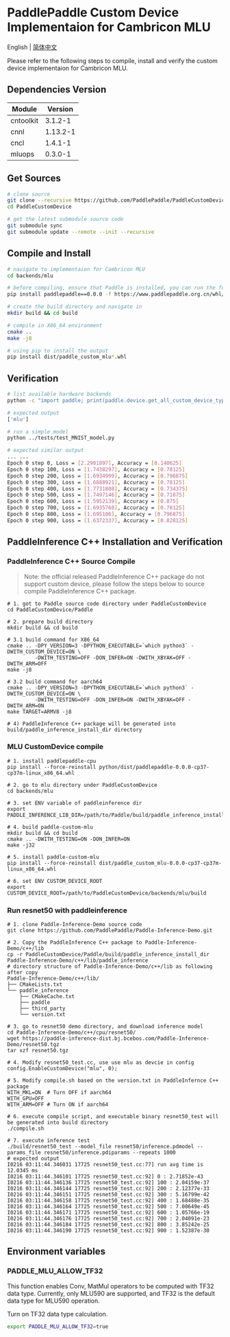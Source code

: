 # PaddlePaddle Custom Device Implementaion for Cambricon MLU

English | [简体中文](./README_cn.md)

Please refer to the following steps to compile, install and verify the custom device implementaion for Cambricon MLU.

## Dependencies Version

| Module    | Version  |
| --------- | -------- |
| cntoolkit | 3.1.2-1  |
| cnnl      | 1.13.2-1 |
| cncl      | 1.4.1-1  |
| mluops    | 0.3.0-1  |

## Get Sources

```bash
# clone source
git clone --recursive https://github.com/PaddlePaddle/PaddleCustomDevice
cd PaddleCustomDevice

# get the latest submodule source code
git submodule sync
git submodule update --remote --init --recursive
```

## Compile and Install

```bash
# navigate to implementaion for Cambricon MLU
cd backends/mlu

# before compiling, ensure that Paddle is installed, you can run the following command
pip install paddlepaddle==0.0.0 -f https://www.paddlepaddle.org.cn/whl/linux/cpu-mkl/develop.html

# create the build directory and navigate in
mkdir build && cd build

# compile in X86_64 environment
cmake ..
make -j8

# using pip to install the output
pip install dist/paddle_custom_mlu*.whl
```

## Verification

```bash
# list available hardware backends
python -c "import paddle; print(paddle.device.get_all_custom_device_type())"

# expected output
['mlu']

# run a simple model
python ../tests/test_MNIST_model.py

# expected similar output
... ...
Epoch 0 step 0, Loss = [2.2901897], Accuracy = [0.140625]
Epoch 0 step 100, Loss = [1.7438297], Accuracy = [0.78125]
Epoch 0 step 200, Loss = [1.6934999], Accuracy = [0.796875]
Epoch 0 step 300, Loss = [1.6888921], Accuracy = [0.78125]
Epoch 0 step 400, Loss = [1.7731808], Accuracy = [0.734375]
Epoch 0 step 500, Loss = [1.7497146], Accuracy = [0.71875]
Epoch 0 step 600, Loss = [1.5952139], Accuracy = [0.875]
Epoch 0 step 700, Loss = [1.6935768], Accuracy = [0.78125]
Epoch 0 step 800, Loss = [1.695106], Accuracy = [0.796875]
Epoch 0 step 900, Loss = [1.6372337], Accuracy = [0.828125]
```

## PaddleInference C++ Installation and Verification
### PaddleInference C++ Source Compile
> Note: the official released PaddleInference C++ package do not support custom device, please follow the steps below to source compile PaddleInference C++ package.

```shell
# 1. got to Paddle source code directory under PaddleCustomDevice
cd PaddleCustomDevice/Paddle

# 2. prepare build directory
mkdir build && cd build

# 3.1 build command for X86_64
cmake .. -DPY_VERSION=3 -DPYTHON_EXECUTABLE=`which python3` -DWITH_CUSTOM_DEVICE=ON \
         -DWITH_TESTING=OFF -DON_INFER=ON -DWITH_XBYAK=OFF -DWITH_ARM=OFF
make -j8

# 3.2 build command for aarch64
cmake .. -DPY_VERSION=3 -DPYTHON_EXECUTABLE=`which python3` -DWITH_CUSTOM_DEVICE=ON \
         -DWITH_TESTING=OFF -DON_INFER=ON -DWITH_XBYAK=OFF -DWITH_ARM=ON
make TARGET=ARMV8 -j8

# 4) PaddleInference C++ package will be generated into build/paddle_inference_install_dir directory

```

### MLU CustomDevice compile
```shell
# 1. install paddlepaddle-cpu
pip install --force-reinstall python/dist/paddlepaddle-0.0.0-cp37-cp37m-linux_x86_64.whl

# 2. go to mlu directory under PaddleCustomDevice
cd backends/mlu

# 3. set ENV variable of paddleinference dir
export PADDLE_INFERENCE_LIB_DIR=/path/to/Paddle/build/paddle_inference_install_dir/paddle/lib

# 4. build paddle-custom-mlu
mkdir build && cd build
cmake .. -DWITH_TESTING=ON -DON_INFER=ON
make -j32

# 5. install paddle-custom-mlu
pip install --force-reinstall dist/paddle_custom_mlu-0.0.0-cp37-cp37m-linux_x86_64.whl

# 6. set ENV CUSTOM_DEVICE_ROOT
export CUSTOM_DEVICE_ROOT=/path/to/PaddleCustomDevice/backends/mlu/build
```

### Run resnet50 with paddleinference
```shell
# 1. clone Paddle-Inference-Demo source code
git clone https://github.com/PaddlePaddle/Paddle-Inference-Demo.git

# 2. Copy the PaddleInference C++ package to Paddle-Inference-Demo/c++/lib
cp -r PaddleCustomDevice/Paddle/build/paddle_inference_install_dir Paddle-Inference-Demo/c++/lib/paddle_inference
# directory structure of Paddle-Inference-Demo/c++/lib as following after copy
Paddle-Inference-Demo/c++/lib/
├── CMakeLists.txt
└── paddle_inference
    ├── CMakeCache.txt
    ├── paddle
    ├── third_party
    └── version.txt

# 3. go to resnet50 demo directory, and download inference model
cd Paddle-Inference-Demo/c++/cpu/resnet50/
wget https://paddle-inference-dist.bj.bcebos.com/Paddle-Inference-Demo/resnet50.tgz
tar xzf resnet50.tgz

# 4. Modify resnet50_test.cc, use use mlu as devcie in config
config.EnableCustomDevice("mlu", 0);

# 5. Modify compile.sh based on the version.txt in PaddleInfernce C++ package
WITH_MKL=ON  # Turn OFF if aarch64
WITH_GPU=OFF
WITH_ARM=OFF # Turn ON if aarch64

# 6. execute compile script, and executable binary resnet50_test will be generated into build directory
./compile.sh

# 7. execute inference test
./build/resnet50_test --model_file resnet50/inference.pdmodel --params_file resnet50/inference.pdiparams --repeats 1000
# expected output
I0216 03:11:44.346031 17725 resnet50_test.cc:77] run avg time is 12.0345 ms
I0216 03:11:44.346101 17725 resnet50_test.cc:92] 0 : 2.71852e-43
I0216 03:11:44.346136 17725 resnet50_test.cc:92] 100 : 2.04159e-37
I0216 03:11:44.346144 17725 resnet50_test.cc:92] 200 : 2.12377e-33
I0216 03:11:44.346151 17725 resnet50_test.cc:92] 300 : 5.16799e-42
I0216 03:11:44.346158 17725 resnet50_test.cc:92] 400 : 1.68488e-35
I0216 03:11:44.346164 17725 resnet50_test.cc:92] 500 : 7.00649e-45
I0216 03:11:44.346171 17725 resnet50_test.cc:92] 600 : 1.05766e-19
I0216 03:11:44.346176 17725 resnet50_test.cc:92] 700 : 2.04091e-23
I0216 03:11:44.346184 17725 resnet50_test.cc:92] 800 : 3.85242e-25
I0216 03:11:44.346190 17725 resnet50_test.cc:92] 900 : 1.52387e-30
```

## Environment variables

### PADDLE_MLU_ALLOW_TF32
This function enables Conv, MatMul operators to be computed with TF32 data type. Currently, only MLU590 are supported, and TF32 is the default data type for MLU590 operation.

Turn on TF32 data type calculation.
```bash
export PADDLE_MLU_ALLOW_TF32=true
```
